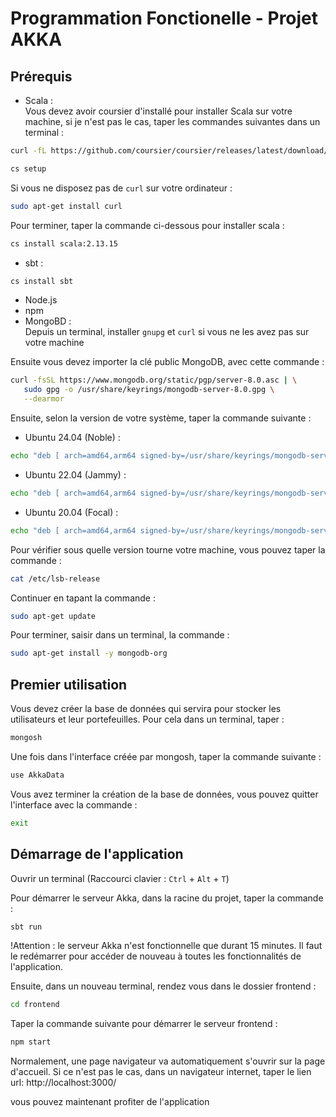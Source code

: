 # Programmation Fonctionelle - Projet AKKA


## Prérequis
- Scala :  
Vous devez avoir coursier d'installé pour installer Scala sur votre machine, si je n'est pas le cas, taper les commandes suivantes dans un terminal :
```bash
curl -fL https://github.com/coursier/coursier/releases/latest/download/cs-x86_64-pc-linux.gz | gzip -d > cs && chmod +x cs && ./

cs setup
```
Si vous ne disposez pas de ```curl``` sur votre ordinateur :
```bash
sudo apt-get install curl
```

Pour terminer, taper la commande ci-dessous pour installer scala :
```bash
cs install scala:2.13.15
```
- sbt :
```bash
cs install sbt
```
- Node.js
- npm
- MongoBD :  
Depuis un terminal, installer ```gnupg``` et ```curl``` si vous ne les avez pas sur votre machine

Ensuite vous devez importer la clé public MongoDB, avec cette commande :
```bash
curl -fsSL https://www.mongodb.org/static/pgp/server-8.0.asc | \
   sudo gpg -o /usr/share/keyrings/mongodb-server-8.0.gpg \
   --dearmor
```

Ensuite, selon la version de votre système, taper la commande suivante :
- Ubuntu 24.04 (Noble) :
```bash
echo "deb [ arch=amd64,arm64 signed-by=/usr/share/keyrings/mongodb-server-8.0.gpg ] https://repo.mongodb.org/apt/ubuntu noble/mongodb-org/8.0 multiverse" | sudo tee /etc/apt/sources.list.d/mongodb-org-8.0.list
```
- Ubuntu 22.04 (Jammy) :
```bash
echo "deb [ arch=amd64,arm64 signed-by=/usr/share/keyrings/mongodb-server-8.0.gpg ] https://repo.mongodb.org/apt/ubuntu jammy/mongodb-org/8.0 multiverse" | sudo tee /etc/apt/sources.list.d/mongodb-org-8.0.list
```
- Ubuntu 20.04 (Focal) :
```bash
echo "deb [ arch=amd64,arm64 signed-by=/usr/share/keyrings/mongodb-server-8.0.gpg ] https://repo.mongodb.org/apt/ubuntu focal/mongodb-org/8.0 multiverse" | sudo tee /etc/apt/sources.list.d/mongodb-org-8.0.list
```

Pour vérifier sous quelle version tourne votre machine, vous pouvez taper la commande :
```bash
cat /etc/lsb-release
```

Continuer en tapant la commande :
```bash
sudo apt-get update
```
Pour terminer, saisir dans un terminal, la commande :
```bash
sudo apt-get install -y mongodb-org
```

## Premier utilisation

Vous devez créer la base de données qui servira pour stocker les utilisateurs et leur portefeuilles. Pour cela dans un terminal, taper :
```bash
mongosh
```
Une fois dans l'interface créée par mongosh, taper la commande suivante :

```bash
use AkkaData
```

Vous avez terminer la création de la base de données, vous pouvez quitter l'interface avec la commande :
```bash
exit
```

## Démarrage de l'application

Ouvrir un terminal (Raccourci clavier : ```Ctrl``` + ```Alt``` + ```T```)

Pour démarrer le serveur Akka, dans la racine du projet, taper la commande :
```bash
sbt run
```

!Attention : le serveur Akka n'est fonctionnelle que durant 15 minutes. Il faut le redémarrer pour accéder de nouveau à toutes les fonctionnalités de l'application.

Ensuite, dans un nouveau terminal, rendez vous dans le dossier frontend :

```bash
cd frontend
```

Taper la commande suivante pour démarrer le serveur frontend :
```bash
npm start
```

Normalement, une page navigateur va automatiquement s'ouvrir sur la page d'accueil. Si ce n'est pas le cas, dans un navigateur internet, taper le lien url: http://localhost:3000/

vous pouvez maintenant profiter de l'application

